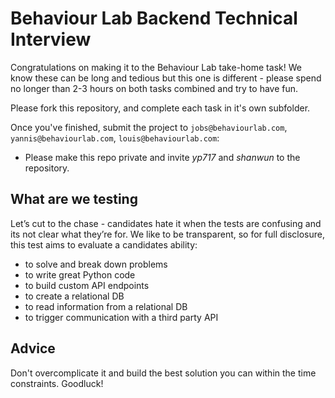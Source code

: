 # Behaviour Lab Backend Technical Interview

Congratulations on making it to the Behaviour Lab take-home task! We know these can be long and tedious but this one is different - please spend no longer than 2-3 hours on both tasks combined and try to have fun.

Please fork this repository, and complete each task in it's own subfolder.

Once you've finished, submit the project to `jobs@behaviourlab.com`, `yannis@behaviourlab.com`, `louis@behaviourlab.com`:

- Please make this repo private and invite _yp717_ and _shanwun_ to the repository.

## What are we testing

Let’s cut to the chase - candidates hate it when the tests are confusing and its not clear what they’re for. We like to be transparent, so for full disclosure, this test aims to evaluate a candidates ability:

- to solve and break down problems
- to write great Python code
- to build custom API endpoints
- to create a relational DB
- to read information from a relational DB
- to trigger communication with a third party API

## Advice

Don't overcomplicate it and build the best solution you can within the time constraints. Goodluck!
